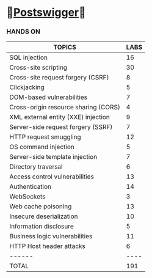# :metal:[Postswigger](https://portswigger.net/web-security):metal:

### HANDS ON

TOPICS | LABS
------ | ----
SQL injection | 16 
Cross-site scripting | 30
Cross-site request forgery (CSRF) | 8
Clickjacking | 5
DOM-based vulnerabilities | 7
Cross-origin resource sharing (CORS) | 4 
XML external entity (XXE) injection | 9
Server-side request forgery (SSRF) | 7
HTTP request smuggling | 12
OS command injection | 5
Server-side template injection | 7
Directory traversal | 6
Access control vulnerabilities | 13
Authentication | 14
WebSockets | 3
Web cache poisoning | 13
Insecure deserialization | 10
Information disclosure | 5
Business logic vulnerabilities | 11
HTTP Host header attacks | 6
------ | ----
TOTAL | 191

